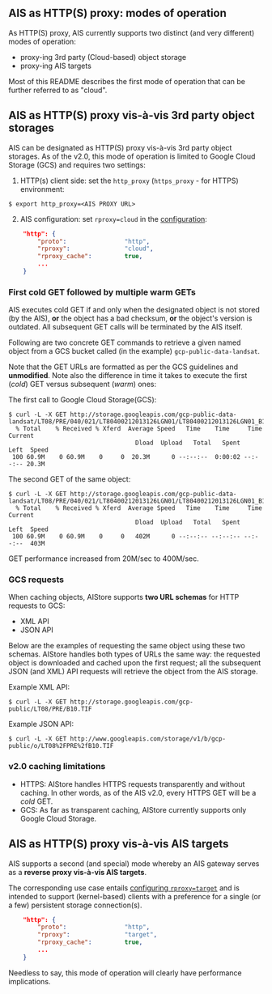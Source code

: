 ## AIS as HTTP(S) proxy: modes of operation

As HTTP(S) proxy, AIS currently supports two distinct (and very different) modes of operation:

* proxy-ing 3rd party (Cloud-based) object storage
* proxy-ing AIS targets

Most of this README describes the first mode of operation that can be further referred to as "cloud".

## AIS as HTTP(S) proxy vis-à-vis 3rd party object storages

AIS can be designated as HTTP(S) proxy vis-à-vis 3rd party object storages. As of the v2.0, this mode of operation is limited to Google Cloud Storage (GCS) and requires two settings:

1. HTTP(s) client side: set the `http_proxy` (`https_proxy` - for HTTPS) environment:

```console
$ export http_proxy=<AIS PROXY URL>
```

2. AIS configuration: set `rproxy=cloud` in the [configuration](/ais/setup/config.sh):

```json
    "http": {
        "proto":                "http",
        "rproxy":               "cloud",
        "rproxy_cache":         true,
        ...
    }
```

### First cold GET followed by multiple warm GETs

AIS executes cold GET if and only when the designated object is not stored (by the AIS), **or** the object has a bad checksum, **or** the object's version is outdated. All subsequent GET calls will be terminated by the AIS itself.

Following are two concrete GET commands to retrieve a given named object from a GCS bucket called (in the example) `gcp-public-data-landsat`.

Note that the GET URLs are formatted as per the GCS guidelines and **unmodified**. Note also the difference in time it takes to execute the first (*cold*) GET versus subsequent (*warm*) ones:

The first call to Google Cloud Storage(GCS):

```console
$ curl -L -X GET http://storage.googleapis.com/gcp-public-data-landsat/LT08/PRE/040/021/LT80400212013126LGN01/LT80400212013126LGN01_B10.TIF
  % Total    % Received % Xferd  Average Speed   Time    Time     Time  Current
                                   Dload  Upload   Total   Spent    Left  Speed
 100 60.9M    0 60.9M    0     0  20.3M      0 --:--:--  0:00:02 --:--:-- 20.3M
```

The second GET of the same object:

```console
$ curl -L -X GET http://storage.googleapis.com/gcp-public-data-landsat/LT08/PRE/040/021/LT80400212013126LGN01/LT80400212013126LGN01_B10.TIF
  % Total    % Received % Xferd  Average Speed   Time    Time     Time  Current
                                   Dload  Upload   Total   Spent    Left  Speed
 100 60.9M    0 60.9M    0     0   402M      0 --:--:-- --:--:-- --:--:--  403M
```

GET performance increased from 20M/sec to 400M/sec.

### GCS requests

When caching objects, AIStore supports **two URL schemas** for HTTP requests to GCS:

* XML API
* JSON API

Below are the examples of requesting the same object using these two schemas. AIStore handles both types of URLs the same way: the requested object is downloaded and cached upon the first request; all the subsequent JSON (and XML) API requests will retrieve the object from the AIS storage.

Example XML API:

```console
$ curl -L -X GET http://storage.googleapis.com/gcp-public/LT08/PRE/B10.TIF
```

Example JSON API:

```console
$ curl -L -X GET http://www.googleapis.com/storage/v1/b/gcp-public/o/LT08%2FPRE%2fB10.TIF
```

### v2.0 caching limitations

* HTTPS: AIStore handles HTTPS requests transparently and without caching. In other words, as of the AIS v2.0, every HTTPS GET will be a *cold* GET.
* GCS: As far as transparent caching, AIStore currently supports only Google Cloud Storage.

## AIS as HTTP(S) proxy vis-à-vis AIS targets

AIS supports a second (and special) mode whereby an AIS gateway serves as a **reverse proxy vis-à-vis AIS targets**.

The corresponding use case entails [configuring `rproxy=target`](/ais/setup/config.sh) and is intended to support (kernel-based) clients with a preference for a single (or a few) persistent storage connection(s).
```json
    "http": {
        "proto":                "http",
        "rproxy":               "target",
        "rproxy_cache":         true,
        ...
    }
```

Needless to say, this mode of operation will clearly have performance implications.
